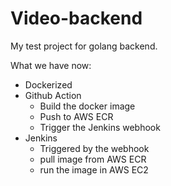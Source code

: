 # Video-backend

My test project for golang backend.

What we have now:

- Dockerized
- Github Action
    - Build the docker image
    - Push to AWS ECR
    - Trigger the Jenkins webhook
- Jenkins
    - Triggered by the webhook
    - pull image from AWS ECR
    - run the image in AWS EC2